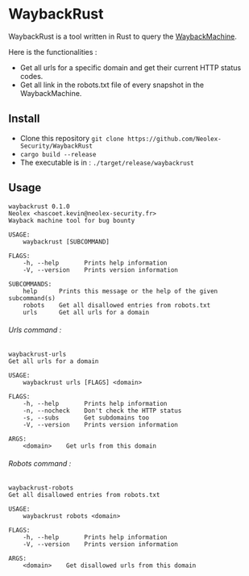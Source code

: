 WaybackRust
===

WaybackRust is a tool written in Rust to query the [WaybackMachine](https://archive.org/web/).

Here is the functionalities : 
* Get all urls for a specific domain and get their current HTTP status codes.
* Get all link in the robots.txt file of every snapshot in the WaybackMachine.

## Install 

* Clone this repository `git clone https://github.com/Neolex-Security/WaybackRust`  
* `cargo build --release`
* The executable is in : `./target/release/waybackrust`

## Usage

```
waybackrust 0.1.0
Neolex <hascoet.kevin@neolex-security.fr>
Wayback machine tool for bug bounty

USAGE:
    waybackrust [SUBCOMMAND]

FLAGS:
    -h, --help       Prints help information
    -V, --version    Prints version information

SUBCOMMANDS:
    help      Prints this message or the help of the given subcommand(s)
    robots    Get all disallowed entries from robots.txt
    urls      Get all urls for a domain
```
###### Urls command :
```
waybackrust-urls 
Get all urls for a domain

USAGE:
    waybackrust urls [FLAGS] <domain>

FLAGS:
    -h, --help       Prints help information
    -n, --nocheck    Don't check the HTTP status
    -s, --subs       Get subdomains too
    -V, --version    Prints version information

ARGS:
    <domain>    Get urls from this domain

```

###### Robots command :
```
waybackrust-robots 
Get all disallowed entries from robots.txt

USAGE:
    waybackrust robots <domain>

FLAGS:
    -h, --help       Prints help information
    -V, --version    Prints version information

ARGS:
    <domain>    Get disallowed urls from this domain
```
